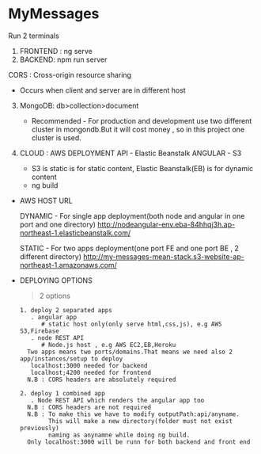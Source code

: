 # MyMessages

Run 2 terminals

1. FRONTEND : ng serve
2. BACKEND: npm run server

CORS : Cross-origin resource sharing

- Occurs when client and server are in different host

3. MongoDB:
   db>collection>document

   * Recommended - For production and development use two different cluster in mongondb.But it will 
     cost money , so in this project one cluster is used. 

4. CLOUD : AWS DEPLOYMENT
    API - Elastic Beanstalk
    ANGULAR - S3
     * S3 is static is for static content, Elastic Beanstalk(EB) is for dynamic content
     * ng build  
  
  * AWS HOST URL
  
    DYNAMIC -
    For single app deployment(both node and angular in one port and one directory) 
    http://nodeangular-env.eba-84hhqj3h.ap-northeast-1.elasticbeanstalk.com/

    STATIC -
    For two apps deployment(one port FE and one port BE , 2 different directory)
    http://my-messages-mean-stack.s3-website-ap-northeast-1.amazonaws.com/

  * DEPLOYING OPTIONS 
    > 2 options

        1. deploy 2 separated apps
           . angular app
              # static host only(only serve html,css,js), e.g AWS S3,Firebase
           . node REST API
              # Node.js host , e.g AWS EC2,EB,Heroku
          Two apps means two ports/domains.That means we need also 2 app/instances/setup to deploy
           localhost:3000 needed for backend
           localhost;4200 needed for frontend 
          N.B : CORS headers are absolutely required
      
        2. deploy 1 combined app
           . Node REST API which renders the angular app too
          N.B : CORS headers are not required
          N.B : To make this we have to modify outputPath:api/anyname.
                This will make a new directory(folder must not exist previously) 
                naming as anynamne while doing ng build.
          Only localhost:3000 will be runn for both backend and front end